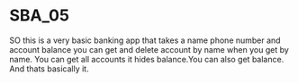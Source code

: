 # SBA_05

SO this is a very basic banking app that takes a name phone number and account balance you can get and delete account by name when you get by name. You can get all accounts it hides balance.You can also get balance. And thats basically it.
